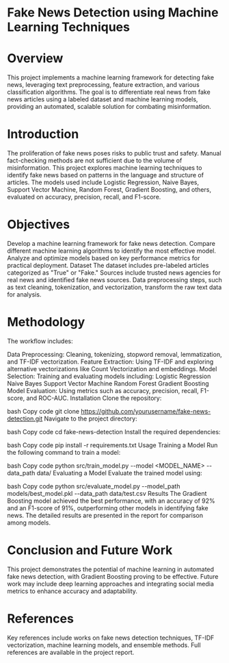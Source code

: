 # Fake News Detection using Machine Learning Techniques
# Overview
This project implements a machine learning framework for detecting fake news, leveraging text preprocessing, feature extraction, and various classification algorithms. The goal is to differentiate real news from fake news articles using a labeled dataset and machine learning models, providing an automated, scalable solution for combating misinformation.

# Introduction
The proliferation of fake news poses risks to public trust and safety. Manual fact-checking methods are not sufficient due to the volume of misinformation. This project explores machine learning techniques to identify fake news based on patterns in the language and structure of articles. The models used include Logistic Regression, Naive Bayes, Support Vector Machine, Random Forest, Gradient Boosting, and others, evaluated on accuracy, precision, recall, and F1-score.

# Objectives
Develop a machine learning framework for fake news detection.
Compare different machine learning algorithms to identify the most effective model.
Analyze and optimize models based on key performance metrics for practical deployment.
Dataset
The dataset includes pre-labeled articles categorized as "True" or "Fake." Sources include trusted news agencies for real news and identified fake news sources. Data preprocessing steps, such as text cleaning, tokenization, and vectorization, transform the raw text data for analysis.

# Methodology
The workflow includes:

Data Preprocessing: Cleaning, tokenizing, stopword removal, lemmatization, and TF-IDF vectorization.
Feature Extraction: Using TF-IDF and exploring alternative vectorizations like Count Vectorization and embeddings.
Model Selection: Training and evaluating models including:
Logistic Regression
Naive Bayes
Support Vector Machine
Random Forest
Gradient Boosting
Model Evaluation: Using metrics such as accuracy, precision, recall, F1-score, and ROC-AUC.
Installation
Clone the repository:

bash
Copy code
git clone https://github.com/yourusername/fake-news-detection.git
Navigate to the project directory:

bash
Copy code
cd fake-news-detection
Install the required dependencies:

bash
Copy code
pip install -r requirements.txt
Usage
Training a Model
Run the following command to train a model:

bash
Copy code
python src/train_model.py --model <MODEL_NAME> --data_path data/
Evaluating a Model
Evaluate the trained model using:

bash
Copy code
python src/evaluate_model.py --model_path models/best_model.pkl --data_path data/test.csv
Results
The Gradient Boosting model achieved the best performance, with an accuracy of 92% and an F1-score of 91%, outperforming other models in identifying fake news. The detailed results are presented in the report for comparison among models.

# Conclusion and Future Work
This project demonstrates the potential of machine learning in automated fake news detection, with Gradient Boosting proving to be effective. Future work may include deep learning approaches and integrating social media metrics to enhance accuracy and adaptability.

# References
Key references include works on fake news detection techniques, TF-IDF vectorization, machine learning models, and ensemble methods. Full references are available in the project report.
